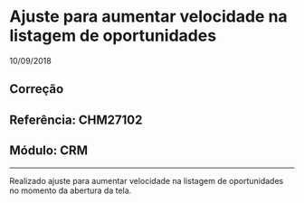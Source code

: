 # Ajuste para aumentar velocidade na listagem de oportunidades
10/09/2018
## Correção
## Referência: CHM27102
## Módulo: CRM
***

Realizado ajuste para aumentar velocidade na listagem de oportunidades no momento da abertura da tela.